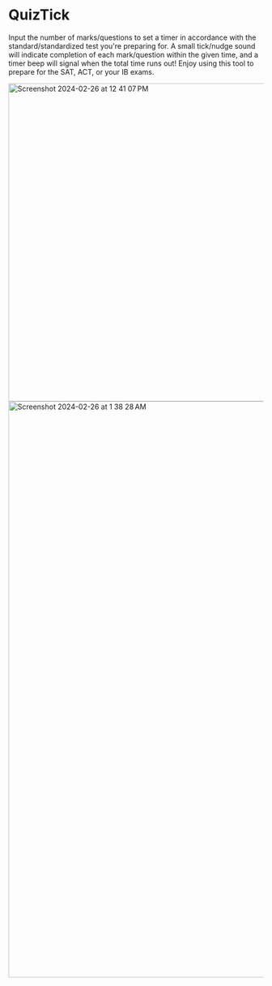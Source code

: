 # QuizTick

Input the number of marks/questions to set a timer in accordance with the standard/standardized test you're preparing for. A small tick/nudge sound will indicate completion of each mark/question within the given time, and a timer beep will signal when the total time runs out! Enjoy using this tool to prepare for the SAT, ACT, or your IB exams.

<img width="627" alt="Screenshot 2024-02-26 at 12 41 07 PM" src="https://github.com/Shayaan-Azeem/QuizTick/assets/64117555/7bee1c0d-00f7-4baa-9376-9ab182f7add6">
<img width="1136" alt="Screenshot 2024-02-26 at 1 38 28 AM" src="https://github.com/Shayaan-Azeem/QuizTick/assets/64117555/2684899c-090b-4f42-8da8-f1510c3b962f">
